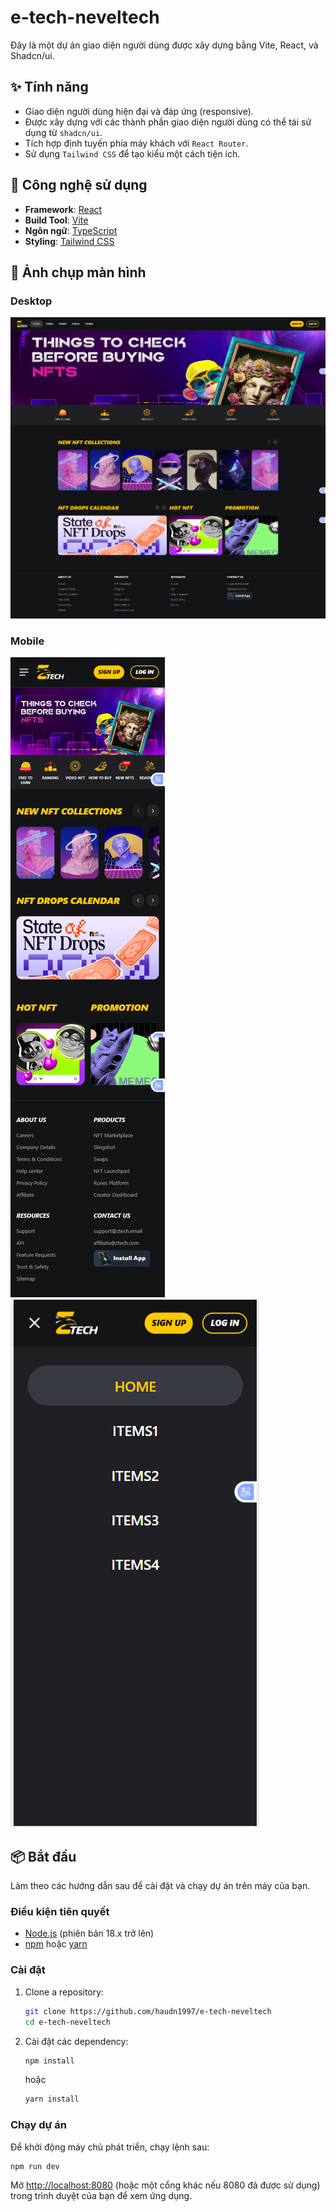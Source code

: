 # e-tech-neveltech

Đây là một dự án giao diện người dùng được xây dựng bằng Vite, React, và Shadcn/ui.

## ✨ Tính năng

*   Giao diện người dùng hiện đại và đáp ứng (responsive).
*   Được xây dựng với các thành phần giao diện người dùng có thể tái sử dụng từ `shadcn/ui`.
*   Tích hợp định tuyến phía máy khách với `React Router`.
*   Sử dụng `Tailwind CSS` để tạo kiểu một cách tiện ích.

## 🚀 Công nghệ sử dụng

*   **Framework**: [React](https://reactjs.org/)
*   **Build Tool**: [Vite](https://vitejs.dev/)
*   **Ngôn ngữ**: [TypeScript](https://www.typescriptlang.org/)
*   **Styling**: [Tailwind CSS](https://tailwindcss.com/)

## 📸 Ảnh chụp màn hình

### Desktop

![Ảnh chụp màn hình dự án](./public/screenshot/desktop-screen.png)

### Mobile

![Ảnh chụp màn hình mobile](./public/screenshot/mobile-screen.png)
![Ảnh chụp màn hình menu mobile](./public/screenshot/menu-mobile-screen.png)

## 📦 Bắt đầu

Làm theo các hướng dẫn sau để cài đặt và chạy dự án trên máy của bạn.

### Điều kiện tiên quyết

*   [Node.js](https://nodejs.org/en/) (phiên bản 18.x trở lên)
*   [npm](https://www.npmjs.com/) hoặc [yarn](https://yarnpkg.com/)

### Cài đặt

1.  Clone a repository:
    ```bash
    git clone https://github.com/haudn1997/e-tech-neveltech
    cd e-tech-neveltech
    ```

2.  Cài đặt các dependency:
    ```bash
    npm install
    ```
    hoặc
    ```bash
    yarn install
    ```

### Chạy dự án

Để khởi động máy chủ phát triển, chạy lệnh sau:

```bash
npm run dev
```

Mở [http://localhost:8080](http://localhost:8080) (hoặc một cổng khác nếu 8080 đã được sử dụng) trong trình duyệt của bạn để xem ứng dụng.